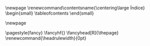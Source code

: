 <!-- Contenido -->
\newpage
\renewcommand\contentsname{\centering\large Índice}
\begin{small}
\tableofcontents
\end{small}

\newpage

\pagestyle{fancy}
\fancyhf{}
\fancyhead[R]{\thepage}
\renewcommand{\headrulewidth}{0pt}
